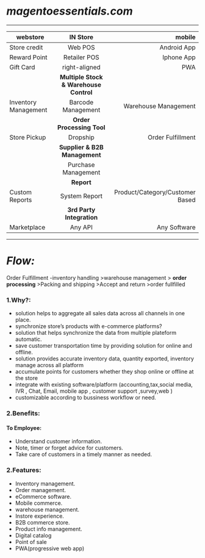# *magentoessentials.com*

---


| webstore        | IN Store           | mobile   |
| ------------- |:-------------:| -----:|
| Store credit     | Web POS | Android App |
| Reward Point     | Retailer POS |Iphone App|
| Gift Card     | right-aligned | PWA |
|       |**Multiple Stock & Warehouse Control**|          |
| Inventory Management | Barcode Management     |   Warehouse Management |
|       |**Order Processing Tool**|          |
| Store Pickup | Dropship     |   Order Fulfillment |
|       |**Supplier & B2B Management**|          |
|  | Purchase Management     |   |
|       |**Report**|          |
|  Custom Reports | System Report     |   Product/Category/Customer Based |
|       |**3rd Party Integration**|          |
|  Marketplace  | Any API     | Any Software   |

---
# *Flow:* 
Order Fulfillment 
-inventory handling >warehouse management >  **order processing** >Packing and shipping >Accept and return >order fullfilled

### 1.Why?: 

- solution helps to aggregate all sales data across all channels in one place.
- synchronize store’s products with e-commerce platforms?
- solution that helps  synchronize the data from multiple plateform automatic.
- save customer transportation time by providing solution for online and offline.
- solution provides accurate inventory data, quantity exported, inventory manage across all platform
- accumulate points for customers whether they shop online or offline at the store
- integrate with existing software/platform (accounting,tax,social media, IVR , Chat, Email, mobile app , customer support ,survey,web )
- customizable according to bussiness workflow or need.

### 2.Benefits: 

#### **To Employee:**

- Understand customer information.
- Note, timer or forget advice for customers.
- Take care of customers in a timely manner as needed.



### 2.Features: 

- Inventory management.
- Order management.
- eCommerce software.
- Mobile commerce.
- warehouse management.
- Instore experience.
- B2B commerce store.
- Product info management.
- Digital catalog 
- Point of sale
- PWA(progressive web app)
